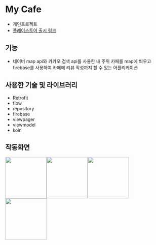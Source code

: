 # My Cafe
 - 개인프로젝트
 - <a href="https://play.google.com/store/apps/details?id=com.Dimje.mymap" target="_blank">플레이스토어 출시 링크</a>
## 기능
 - 네이버 map api와 카카오 검색 api를 사용한 내 주위 카페를 map에 띄우고 firebase를 사용하여 카페에 리뷰 작성까지 할 수 있는 어플리케이션
## 사용한 기술 및 라이브러리
 - Retrofit
 - flow
 - repository
 - firebase
 - viewpager
 - viewmodel
 - koin
## 작동화면
<img src="https://user-images.githubusercontent.com/41900899/221352096-dbc6f856-26db-42f6-9772-37c05376f2fb.jpg" width = 130/><img src="https://user-images.githubusercontent.com/41900899/221352099-73ea6bf0-4580-45ad-b98c-f35b01f1dec4.jpg" width = 130/><img src="https://user-images.githubusercontent.com/41900899/221352100-062e583d-a263-4147-898f-29f112418fc6.jpg" width = 130/>
    <img src="https://user-images.githubusercontent.com/41900899/221352101-e5f341bd-fd58-4b2b-8a25-2e768509bc2b.jpg" width = 130>
    
